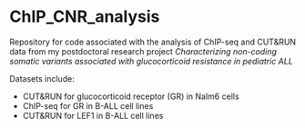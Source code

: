 # ChIP_CNR_analysis

Repository for code associated with the analysis of ChIP-seq and CUT&RUN data from my postdoctoral research project _Characterizing non-coding somatic variants associated with glucocorticoid resistance in pediatric ALL_

Datasets include:
- CUT&RUN for glucocorticoid receptor (GR) in Nalm6 cells
- ChIP-seq for GR in B-ALL cell lines
- CUT&RUN for LEF1 in B-ALL cell lines
